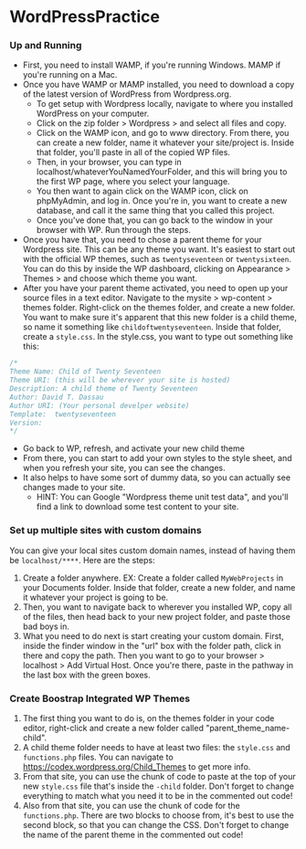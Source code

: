 # WordPressPractice

### Up and Running
- First, you need to install WAMP, if you're running Windows. MAMP if you're running on a Mac.
- Once you have WAMP or MAMP installed, you need to download a copy of the latest version of WordPress from Wordpress.org.
  - To get setup with Wordpress locally, navigate to where you installed WordPress on your computer.
  - Click on the zip folder > Wordpress > and select all files and copy.
  - Click on the WAMP icon, and go to www directory. From there, you can create a new folder, name it whatever your site/project is. Inside that folder, you'll paste in all of the copied WP files.
  - Then, in your browser, you can type in localhost/whateverYouNamedYourFolder, and this will bring you to the first WP page, where you select your language.
  - You then want to again click on the WAMP icon, click on phpMyAdmin, and log in. Once you're in, you want to create a new database, and call it the same thing that you called this project.
  - Once you've done that, you can go back to the window in your browser with WP. Run through the steps.
- Once you have that, you need to chose a parent theme for your Wordpress site. This can be any theme you want. It's easiest to start out with the official WP themes, such as `twentyseventeen` or `twentysixteen`. You can do this by inside the WP dashboard, clicking on Appearance > Themes > and choose which theme you want.
- After you have your parent theme activated, you need to open up your source files in a text editor. Navigate to the mysite > wp-content > themes folder. Right-click on the themes folder, and create a new folder. You want to make sure it's apparent that this new folder is a child theme, so name it something like `childoftwentyseventeen`. Inside that folder, create a `style.css`. In the style.css, you want to type out something like this:
```CSS
/*
Theme Name: Child of Twenty Seventeen
Theme URI: (this will be wherever your site is hosted)
Description: A child theme of Twenty Seventeen
Author: David T. Dassau
Author URI: (Your personal develper website)
Template:  twentyseventeen
Version:
*/
```
- Go back to WP, refresh, and activate your new child theme
- From there, you can start to add your own styles to the style sheet, and when you refresh your site, you can see the changes. 
- It also helps to have some sort of dummy data, so you can actually see changes made to your site.
  - HINT: You can Google "Wordpress theme unit test data", and you'll find a link to download some test content to your site.

### Set up multiple sites with custom domains
You can give your local sites custom domain names, instead of having them be `localhost/****`. Here are the steps:
1. Create a folder anywhere. EX: Create a folder called `MyWebProjects` in your Documents folder. Inside that folder, create a new folder, and name it whatever your project is going to be.
2. Then, you want to navigate back to wherever you installed WP, copy all of the files, then head back to your new project folder, and paste those bad boys in.
3. What you need to do next is start creating your custom domain. First, inside the finder window in the "url" box with the folder path, click in there and copy the path. Then you want to go to your browser > localhost > Add Virtual Host. Once you're there, paste in the pathway in the last box with the green boxes.

### Create Boostrap Integrated WP Themes
1. The first thing you want to do is, on the themes folder in your code editor, right-click and create a new folder called "parent_theme_name-child".
2. A child theme folder needs to have at least two files: the `style.css` and `functions.php` files. You can navigate to https://codex.wordpress.org/Child_Themes to get more info.
3. From that site, you can use the chunk of code to paste at the top of your new `style.css` file that's inside the `-child` folder. Don't forget to change everything to match what you need it to be in the commented out code!
4. Also from that site, you can use the chunk of code for the `functions.php`. There are two blocks to choose from, it's best to use the second block, so that you can change the CSS. Don't forget to change the name of the parent theme in the commented out code!
